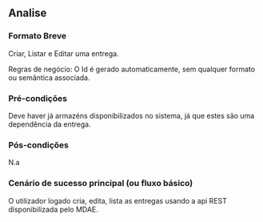 
## Analise

### Formato Breve 
Criar, Listar e Editar uma entrega.

Regras de negócio:
O Id é gerado automaticamente, sem qualquer formato ou semântica associada.

### Pré-condições
Deve haver já armazéns disponibilizados no sistema, já que estes são uma dependência da entrega.

### Pós-condições
N.a

### Cenário de sucesso principal (ou fluxo básico)
O utilizador logado cria, edita, lista as entregas usando a api REST disponibilizada pelo MDAE.